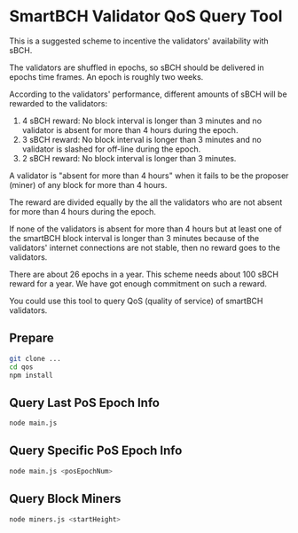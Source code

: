 # SmartBCH Validator QoS Query Tool

This is a suggested scheme to incentive the validators' availability with sBCH.

The validators are shuffled in epochs, so sBCH should be delivered in epochs time frames. An epoch is roughly two weeks.

According to the validators' performance, different amounts of sBCH will be rewarded to the validators:

1. 4 sBCH reward: No block interval is longer than 3 minutes and no validator is absent for more than 4 hours during the epoch.
2. 3 sBCH reward: No block interval is longer than 3 minutes and no validator is slashed for off-line during the epoch.
3. 2 sBCH reward: No block interval is longer than 3 minutes.

A validator is "absent for more than 4 hours" when it fails to be the proposer (miner) of any block for more than 4 hours.

The reward are divided equally by the all the validators who are not absent for more than 4 hours during the epoch.

If none of the validators is absent for more than 4 hours but at least one of the smartBCH block interval is longer than 3 minutes because of the validators' internet connections are not stable, then no reward goes to the validators.

There are about 26 epochs in a year. This scheme needs about 100 sBCH reward for a year. We have got enough commitment on such a reward.



You could use this tool to query  QoS  (quality of service)  of smartBCH validators.




## Prepare

```bash
git clone ...
cd qos
npm install
```



## Query Last PoS Epoch Info

```bash
node main.js
```



## Query Specific PoS Epoch Info

```bash
node main.js <posEpochNum>
```



## Query Block Miners

```bash
node miners.js <startHeight>
```

